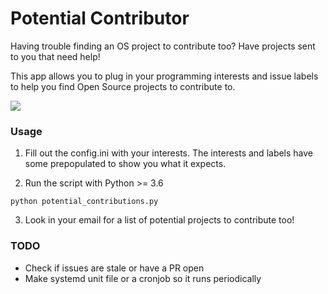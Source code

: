 # Potential Contributor

Having trouble finding an OS project to contribute too? Have projects sent to you that need help!

This app allows you to plug in your programming interests and issue labels to help you find Open Source projects to contribute to. 

![](https://github.com/vladdoster/potential_contributions/blob/master/assets/email_screenshot.png)

### Usage

1. Fill out the config.ini with your interests. The interests and labels have some prepopulated to show you what it expects.

2. Run the script with Python >= 3.6

```
python potential_contributions.py
```

3. Look in your email for a list of potential projects to contribute too!         


### TODO
- Check if issues are stale or have a PR open
- Make systemd unit file or a cronjob so it runs periodically
